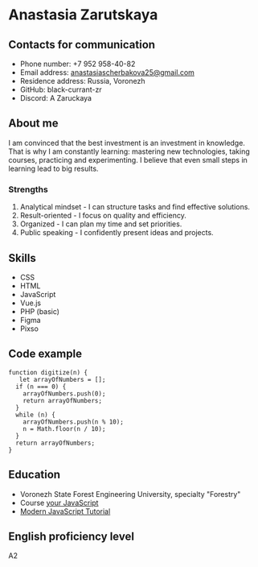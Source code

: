 # Anastasia Zarutskaya
## Contacts for communication
* Phone number: +7 952 958-40-82 
* Email address: anastasiascherbakova25@gmail.com 
* Residence address: Russia, Voronezh
* GitHub: black-currant-zr
* Discord: A Zaruckaya
## About me
I am convinced that the best investment is an investment in knowledge. That is why I am constantly learning: mastering new technologies, taking courses, practicing and experimenting. I believe that even small steps in learning lead to big results.
### Strengths
1. Analytical mindset - I can structure tasks and find effective solutions.
2. Result-oriented - I focus on quality and efficiency.
3. Organized - I can plan my time and set priorities.
4. Public speaking - I confidently present ideas and projects.
## Skills
* CSS
* HTML
* JavaScript
* Vue.js
* PHP (basic)
* Figma
* Pixso
## Code example
```
function digitize(n) {
   let arrayOfNumbers = [];
  if (n === 0) {
    arrayOfNumbers.push(0);
    return arrayOfNumbers;
  }
  while (n) {
    arrayOfNumbers.push(n % 10);
    n = Math.floor(n / 10);
  }
  return arrayOfNumbers;
}
```
## Education
* Voronezh State Forest Engineering University, specialty "Forestry"
* Сourse [your JavaScript](https://stepik.org/course/210361/syllabus "Excellent course")
* [Modern JavaScript Tutorial](https://learn.javascript.ru/ "JS and not only")
## English proficiency level
A2
